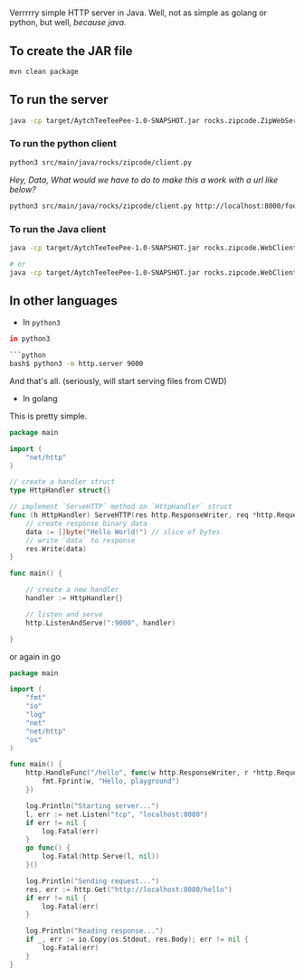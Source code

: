 #

Verrrrry simple HTTP server in Java. Well, not as simple as golang or python, but well, _because java._

## To create the JAR file

```bash
mvn clean package
```

## To run the server

```bash
java -cp target/AytchTeeTeePee-1.0-SNAPSHOT.jar rocks.zipcode.ZipWebServer
```

### To run the python client

```bash
python3 src/main/java/rocks/zipcode/client.py
```

_Hey, Data, What would we have to do to make this a work with a url like below?_

```bash
python3 src/main/java/rocks/zipcode/client.py http://localhost:8000/foo
```

### To run the Java client

```bash
java -cp target/AytchTeeTeePee-1.0-SNAPSHOT.jar rocks.zipcode.WebClient http://localhost:8000/bar

# or
java -cp target/AytchTeeTeePee-1.0-SNAPSHOT.jar rocks.zipcode.WebClient
```

## In other languages

- In `python3`

````bash
in python3

```python
bash$ python3 -m http.server 9000
````

And that's all. (seriously, will start serving files from CWD)

- In golang

This is pretty simple.

```go
package main

import (
    "net/http"
)

// create a handler struct
type HttpHandler struct{}

// implement `ServeHTTP` method on `HttpHandler` struct
func (h HttpHandler) ServeHTTP(res http.ResponseWriter, req *http.Request) {
    // create response binary data
    data := []byte("Hello World!") // slice of bytes
    // write `data` to response
    res.Write(data)
}

func main() {

    // create a new handler
    handler := HttpHandler{}

    // listen and serve
    http.ListenAndServe(":9000", handler)

}
```

or again in go

```go
package main

import (
	"fmt"
	"io"
	"log"
	"net"
	"net/http"
	"os"
)

func main() {
	http.HandleFunc("/hello", func(w http.ResponseWriter, r *http.Request) {
		fmt.Fprint(w, "Hello, playground")
	})

	log.Println("Starting server...")
	l, err := net.Listen("tcp", "localhost:8080")
	if err != nil {
		log.Fatal(err)
	}
	go func() {
		log.Fatal(http.Serve(l, nil))
	}()

	log.Println("Sending request...")
	res, err := http.Get("http://localhost:8080/hello")
	if err != nil {
		log.Fatal(err)
	}

	log.Println("Reading response...")
	if _, err := io.Copy(os.Stdout, res.Body); err != nil {
		log.Fatal(err)
	}
}
```
